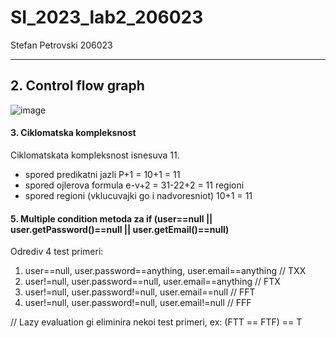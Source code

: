 # SI_2023_lab2_206023
Stefan Petrovski 206023
<hr>

<h2> 2. Control flow graph </h2>


![image](https://github.com/stefanpetrovski1/SI_2023_lab2_206023/assets/114780490/1fc635be-d006-45ba-984f-4dda8c5d2493)




<h4> 3. Ciklomatska kompleksnost </h4>

Ciklomatskata kompleksnost isnesuva 11.
- spored predikatni jazli P+1 = 10+1 = 11
- spored ojlerova formula  e-v+2 =  31-22+2 = 11 regioni
- spored regioni (vklucuvajki go i nadvoresniot) 10+1 = 11


<h4> 5. Multiple condition metoda za 
if (user==null || user.getPassword()==null || user.getEmail()==null) </h4>

Odrediv 4 test primeri:

1. user==null, user.password==anything, user.email==anything // TXX
2. user!=null, user.password==null, user.email==anything     // FTX
3. user!=null, user.password!=null, user.email==null	     // FFT
4. user!=null, user.password!=null, user.email!=null	     // FFF

// Lazy evaluation gi eliminira nekoi test primeri, ex: (FTT == FTF) == T
